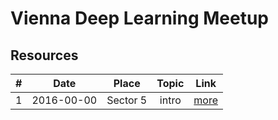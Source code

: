 # Vienna Deep Learning Meetup

## Resources

| # | Date       | Place    | Topic | Link   |
|:-:|:----------:|:--------:|:-----:|:------:|
| 1 | 2016-00-00 | Sector 5 | intro | [more](./Meetup_1/README.md) |